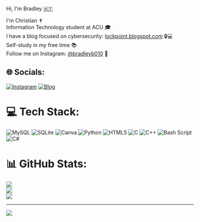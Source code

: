 Hi, I'm Bradley [🇭🇹](https://emojitool.com/fr/flag-for-haiti)  

I'm Christian ✝️ <br/>
Information Technology student at ACU 🎓<br/>
I have a blog focused on cybersecurity: [lockpoint.blogspot.com](https://lockpoint.blogspot.com) 🔒💻<br/>
Self-study in my free time 📚<br/>
Follow me on Instagram: [@bradleyb010](https://www.instagram.com/bradleyb010/) 📸


## 🌐 Socials:
[![Instagram](https://img.shields.io/badge/Instagram-%23E4405F.svg?logo=Instagram&logoColor=white)](https://www.instagram.com/bradleyb010/)  [![Blog](https://img.shields.io/badge/Blog-%2300C4CC.svg?style=for-the-badge&logo=blogger&logoColor=white)](https://lockpoint.blogspot.com)

# 💻 Tech Stack:
![MySQL](https://img.shields.io/badge/mysql-4479A1.svg?style=for-the-badge&logo=mysql&logoColor=white) ![SQLite](https://img.shields.io/badge/sqlite-%2307405e.svg?style=for-the-badge&logo=sqlite&logoColor=white) ![Canva](https://img.shields.io/badge/Canva-%2300C4CC.svg?style=for-the-badge&logo=Canva&logoColor=white) ![Python](https://img.shields.io/badge/python-3670A0?style=for-the-badge&logo=python&logoColor=ffdd54) ![HTML5](https://img.shields.io/badge/html5-%23E34F26.svg?style=for-the-badge&logo=html5&logoColor=white) ![C](https://img.shields.io/badge/c-%2300599C.svg?style=for-the-badge&logo=c&logoColor=white) ![C++](https://img.shields.io/badge/c++-%2300599C.svg?style=for-the-badge&logo=c%2B%2B&logoColor=white) ![Bash Script](https://img.shields.io/badge/bash_script-%23121011.svg?style=for-the-badge&logo=gnu-bash&logoColor=white) ![C#](https://img.shields.io/badge/c%23-%23239120.svg?style=for-the-badge&logo=csharp&logoColor=white)

# 📊 GitHub Stats:
![](https://github-readme-stats.vercel.app/api?username=br4dleyhub&theme=transparent&hide_border=false&include_all_commits=false&count_private=false)<br/>
![](https://nirzak-streak-stats.vercel.app/?user=br4dleyhub&theme=transparent&hide_border=false)<br/>
![](https://github-readme-stats.vercel.app/api/top-langs/?username=br4dleyhub&theme=transparent&hide_border=false&include_all_commits=false&count_private=false&layout=compact)

---
[![](https://visitcount.itsvg.in/api?id=br4dleyhub&icon=0&color=0)](https://visitcount.itsvg.in)

<!-- Proudly created with GPRM ( https://gprm.itsvg.in ) -->
